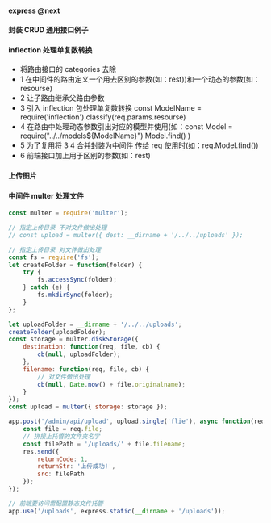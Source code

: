 #### express @next

#### 封装 CRUD 通用接口例子

#### inflection 处理单复数转换

-   将路由接口的 categories 去除
-   1 在中间件的路由定义一个用去区别的参数(如：rest))和一个动态的参数(如：resourse)
-   2 让子路由继承父路由参数
-   3 引入 inflection 包处理单复数转换 const ModelName = require('inflection').classify(req.params.resourse)
-   4 在路由中处理动态参数引出对应的模型并使用(如：const Model = require("../../models\${ModelName}") Model.find() )
-   5 为了复用将 3 4 合并封装为中间件 传给 req 使用时(如：req.Model.find())
-   6 前端接口加上用于区别的参数(如：rest)

#### 上传图片

#### 中间件 multer 处理文件

```javascript
const multer = require('multer');

// 指定上传目录 不对文件做出处理
// const upload = multer({ dest: __dirname + '/../../uploads' });

// 指定上传目录 对文件做出处理
const fs = require('fs');
let createFolder = function(folder) {
    try {
        fs.accessSync(folder);
    } catch (e) {
        fs.mkdirSync(folder);
    }
};

let uploadFolder = __dirname + '/../../uploads';
createFolder(uploadFolder);
const storage = multer.diskStorage({
    destination: function(req, file, cb) {
        cb(null, uploadFolder);
    },
    filename: function(req, file, cb) {
        // 对文件做出处理
        cb(null, Date.now() + file.originalname);
    }
});
const upload = multer({ storage: storage });

app.post('/admin/api/upload', upload.single('flie'), async function(req, res) {
    const file = req.file;
    // 拼接上托管的文件夹名字
    const filePath = '/uploads/' + file.filename;
    res.send({
        returnCode: 1,
        returnStr: '上传成功!',
        src: filePath
    });
});

// 前端要访问需配置静态文件托管
app.use('/uploads', express.static(__dirname + '/uploads'));
```
